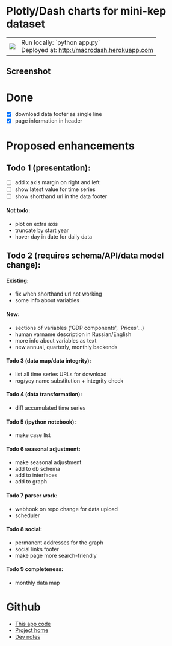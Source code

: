 # Plotly/Dash charts for mini-kep dataset 

<table  border=0>
<tr>
 <td>
     <img src="https://user-images.githubusercontent.com/9265326/32409472-5543875e-c1bd-11e7-8573-df77492858f8.png">
 </td> 
 <td>
  Run locally: `python app.py`
  <br> 
  Deployed at: <a href="http://macrodash.herokuapp.com">http://macrodash.herokuapp.com</a> 
</td> 
</tr>
</table>

## Screenshot


# Done
- [x] download data footer as single line
- [x] page information in header 
 
# Proposed enhancements
    
## Todo 1 (presentation):
    
- [ ] add x axis margin on right and left 
- [ ] show latest value for time series
- [ ] show shorthand url in the data footer

#### Not todo:
 - plot on extra axis 
 - truncate by start year
 - hover day in date for daily data
 
## Todo 2 (requires schema/API/data model change):

#### Existing: 
 - fix when shorthand url not working
 - some info about variables
 
#### New:
 - sections of variables ('GDP components', 'Prices'...) 
 - human varname description in Russian/English
 - more info about variables as text
 - new annual, quarterly, monthly backends
 
#### Todo 3 (data map/data integrity):
 - list all time series URLs for download                 
 - rog/yoy name substitution + integrity check
 
#### Todo 4 (data transformation):
 - diff accumulated time series
 
#### Todo 5 (ipython notebook):
 - make case list

#### Todo 6 seasonal adjustment:
 - make seasonal adjustment 
 - add to db schema
 - add to interfaces
 - add to graph 
 
#### Todo 7 parser work: 
 - webhook on repo change for data upload
 - scheduler

#### Todo 8 social: 
 - permanent addresses for the graph
 - social links footer 
 - make page more search-friendly
 
#### Todo 9 completeness:
 - monthly data map

 
# Github
  - [This app code](https://github.com/mini-kep/frontend-dash)
  - [Project home](https://github.com/mini-kep/intro) 
  - [Dev notes](https://github.com/mini-kep/intro/blob/master/DEV.md)
